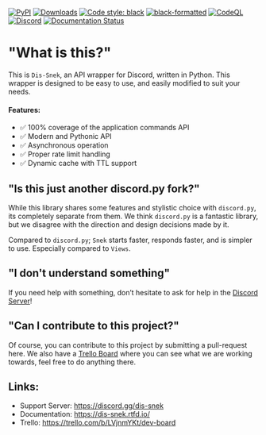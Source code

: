 [![PyPI](https://img.shields.io/pypi/v/dis-snek)](https://pypi.org/project/dis-snek/)
[![Downloads](https://static.pepy.tech/personalized-badge/dis-snek?period=total&units=abbreviation&left_color=grey&right_color=green&left_text=pip%20installs)](https://pepy.tech/project/dis-snek)
[![Code style: black](https://img.shields.io/badge/code%20style-black-000000.svg)](https://github.com/psf/black)
[![black-formatted](https://img.shields.io/github/workflow/status/Discord-Snake-Pit/dis-snek/black-action/master?label=Black%20Format&logo=github)](https://github.com/LordOfPolls/dis_snek/actions/workflows/black.yml)
[![CodeQL](https://img.shields.io/github/workflow/status/Discord-Snake-Pit/dis-snek/CodeQL/master?label=CodeQL&logo=Github)](https://github.com/LordOfPolls/dis_snek/actions/workflows/codeql-analysis.yml)
[![Discord](https://img.shields.io/discord/870046872864165888?color=%235865F2&label=Server&logo=discord&logoColor=%235865F2)](https://discord.gg/hpfNhH8BsY)
[![Documentation Status](https://readthedocs.org/projects/dis-snek/badge/?version=latest)](https://dis-snek.readthedocs.io/en/latest/?badge=latest)

# "What is this?"
This is `Dis-Snek`, an API wrapper for Discord, written in Python. This wrapper is designed to be easy to use, and easily modified to suit your needs.

#### Features: 
- ✅ 100% coverage of the application commands API 
- ✅ Modern and Pythonic API 
- ✅ Asynchronous operation
- ✅ Proper rate limit handling
- ✅ Dynamic cache with TTL support


## "Is this just another discord.py fork?"
While this library shares some features and stylistic choice with `discord.py`, its completely separate from them. We think `discord.py` is a fantastic library, but we disagree with the direction and design decisions made by it.

Compared to `discord.py`; `Snek` starts faster, responds faster, and is simpler to use. Especially compared to `Views`. 

## "I don't understand something"
If you need help with something, don’t hesitate to ask for help in the [Discord Server](https://discord.gg/NTSHu97tHg)!

## "Can I contribute to this project?"
Of course, you can contribute to this project by submitting a pull-request here. We also have a [Trello Board](https://trello.com/b/LVjnmYKt/dev-board) where you can see what we are working towards, feel free to do anything there.

## Links:

- Support Server: https://discord.gg/dis-snek
- Documentation:  https://dis-snek.rtfd.io/
- Trello: https://trello.com/b/LVjnmYKt/dev-board
